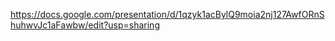 https://docs.google.com/presentation/d/1qzyk1acBylQ9moia2nj127AwfORnShuhwvJc1aFawbw/edit?usp=sharing
